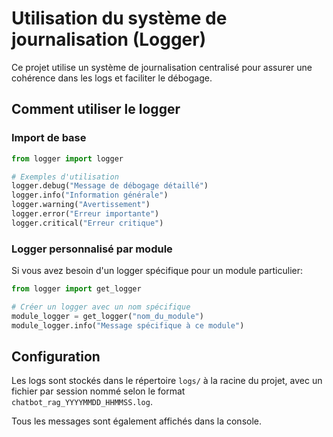 # Utilisation du système de journalisation (Logger)

Ce projet utilise un système de journalisation centralisé pour assurer une cohérence dans les logs et faciliter le débogage.

## Comment utiliser le logger

### Import de base

```python
from logger import logger

# Exemples d'utilisation
logger.debug("Message de débogage détaillé")
logger.info("Information générale")
logger.warning("Avertissement")
logger.error("Erreur importante")
logger.critical("Erreur critique")
```

### Logger personnalisé par module

Si vous avez besoin d'un logger spécifique pour un module particulier:

```python
from logger import get_logger

# Créer un logger avec un nom spécifique
module_logger = get_logger("nom_du_module")
module_logger.info("Message spécifique à ce module")
```

## Configuration

Les logs sont stockés dans le répertoire `logs/` à la racine du projet, avec un fichier par session nommé selon le format `chatbot_rag_YYYYMMDD_HHMMSS.log`.

Tous les messages sont également affichés dans la console.
